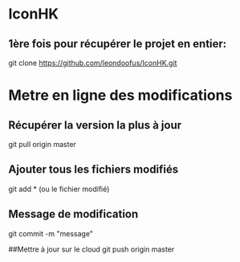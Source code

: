 # IconHK

## 1ère fois pour récupérer le projet en entier:
git clone https://github.com/leondoofus/IconHK.git

# Metre en ligne des modifications
## Récupérer la version la plus à jour
git pull origin master

## Ajouter tous les fichiers modifiés
git add * (ou le fichier modifié)

## Message de modification
git commit -m "message"

##Mettre à jour sur le cloud
git push origin master